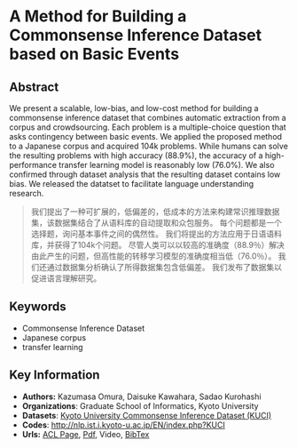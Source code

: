 # A Method for Building a Commonsense Inference Dataset based on Basic Events
## Abstract
We present a scalable, low-bias, and low-cost method for building a commonsense inference dataset that combines automatic extraction from a corpus and crowdsourcing. Each problem is a multiple-choice question that asks contingency between basic events. We applied the proposed method to a Japanese corpus and acquired 104k problems. While humans can solve the resulting problems with high accuracy (88.9%), the accuracy of a high-performance transfer learning model is reasonably low (76.0%). We also confirmed through dataset analysis that the resulting dataset contains low bias. We released the datatset to facilitate language understanding research.
> 我们提出了一种可扩展的，低偏差的，低成本的方法来构建常识推理数据集，该数据集结合了从语料库的自动提取和众包服务。 每个问题都是一个选择题，询问基本事件之间的偶然性。 我们将提出的方法应用于日语语料库，并获得了104k个问题。 尽管人类可以以较高的准确度（88.9％）解决由此产生的问题，但高性能的转移学习模型的准确度相当低（76.0％）。 我们还通过数据集分析确认了所得数据集包含低偏差。 我们发布了数据集以促进语言理解研究。
## Keywords
- Commonsense Inference Dataset
- Japanese corpus
- transfer learning
## Key Information
- **Authors:** Kazumasa Omura, Daisuke Kawahara, Sadao Kurohashi
- **Organizations**: Graduate School of Informatics, Kyoto University
- **Datasets**: [Kyoto University Commonsense Inference Dataset (KUCI) ](http://nlp.ist.i.kyoto-u.ac.jp/EN/index.php?KUCI)
- **Codes**: <http://nlp.ist.i.kyoto-u.ac.jp/EN/index.php?KUCI>
- **Urls:** [ACL Page](https://www.aclweb.org/anthology/2020.emnlp-main.192/), [Pdf](https://github.com/Clearailhc/KG-NLP-Papers/blob/main/EMNLP/2020/EE/pdf/2020.emnlp-main.192.pdf), Video, [BibTex](https://www.aclweb.org/anthology/2020.emnlp-main.192.bib)
